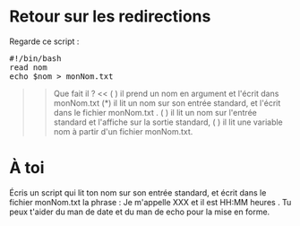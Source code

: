# Retour sur les redirections


Regarde ce script :

<pre>
#!/bin/bash
read nom
echo $nom > monNom.txt
</pre>

>> Que fait il ? <<
( ) il prend un nom en argument et l'écrit dans monNom.txt
(*) il lit un nom sur son entrée standard, et l'écrit dans le fichier monNom.txt .
( ) il lit un nom sur l'entrée standard et l'affiche sur la sortie standard,
( ) il lit une variable nom à partir d'un fichier monNom.txt.



# À toi

Écris un script qui lit ton nom sur son entrée standard, et écrit dans le fichier monNom.txt la phrase : Je m'appelle XXX et il est HH:MM heures . Tu peux t'aider du man de date et du man de echo pour la mise en forme.
